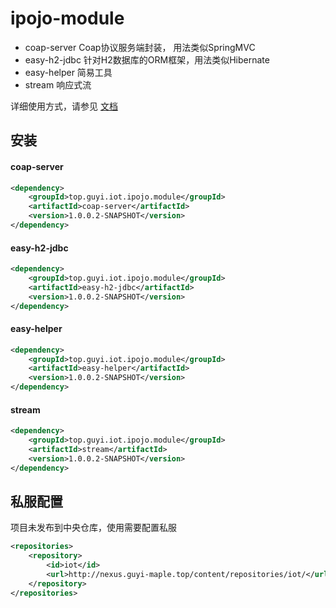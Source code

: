 # ipojo-module

* coap-server Coap协议服务端封装， 用法类似SpringMVC
* easy-h2-jdbc 针对H2数据库的ORM框架，用法类似Hibernate
* easy-helper 简易工具
* stream 响应式流

详细使用方式，请参见 [文档]()

## 安装

#### coap-server

``` xml
<dependency>
    <groupId>top.guyi.iot.ipojo.module</groupId>
    <artifactId>coap-server</artifactId>
    <version>1.0.0.2-SNAPSHOT</version>
</dependency>
```

#### easy-h2-jdbc

``` xml
<dependency>
    <groupId>top.guyi.iot.ipojo.module</groupId>
    <artifactId>easy-h2-jdbc</artifactId>
    <version>1.0.0.2-SNAPSHOT</version>
</dependency>
```

#### easy-helper

``` xml
<dependency>
    <groupId>top.guyi.iot.ipojo.module</groupId>
    <artifactId>easy-helper</artifactId>
    <version>1.0.0.2-SNAPSHOT</version>
</dependency>
```

#### stream

``` xml
<dependency>
    <groupId>top.guyi.iot.ipojo.module</groupId>
    <artifactId>stream</artifactId>
    <version>1.0.0.2-SNAPSHOT</version>
</dependency>
```

## 私服配置

项目未发布到中央仓库，使用需要配置私服

``` xml
<repositories>
    <repository>
        <id>iot</id>
        <url>http://nexus.guyi-maple.top/content/repositories/iot/</url>
    </repository>
</repositories>
```